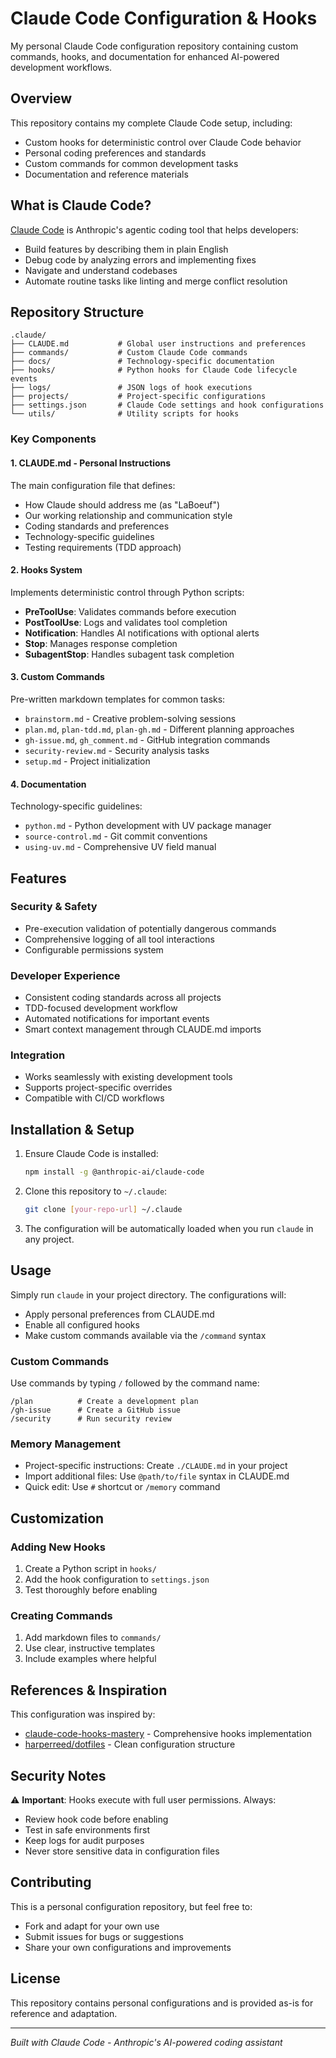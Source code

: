 # Claude Code Configuration & Hooks

My personal Claude Code configuration repository containing custom commands, hooks, and documentation for enhanced AI-powered development workflows.

## Overview

This repository contains my complete Claude Code setup, including:

- Custom hooks for deterministic control over Claude Code behavior
- Personal coding preferences and standards
- Custom commands for common development tasks
- Documentation and reference materials

## What is Claude Code?

[Claude Code](https://docs.anthropic.com/en/docs/claude-code) is Anthropic's agentic coding tool that helps developers:

- Build features by describing them in plain English
- Debug code by analyzing errors and implementing fixes
- Navigate and understand codebases
- Automate routine tasks like linting and merge conflict resolution

## Repository Structure

```
.claude/
├── CLAUDE.md           # Global user instructions and preferences
├── commands/           # Custom Claude Code commands
├── docs/               # Technology-specific documentation
├── hooks/              # Python hooks for Claude Code lifecycle events
├── logs/               # JSON logs of hook executions
├── projects/           # Project-specific configurations
├── settings.json       # Claude Code settings and hook configurations
└── utils/              # Utility scripts for hooks
```

### Key Components

#### 1. CLAUDE.md - Personal Instructions

The main configuration file that defines:

- How Claude should address me (as "LaBoeuf")
- Our working relationship and communication style
- Coding standards and preferences
- Technology-specific guidelines
- Testing requirements (TDD approach)

#### 2. Hooks System

Implements deterministic control through Python scripts:

- **PreToolUse**: Validates commands before execution
- **PostToolUse**: Logs and validates tool completion
- **Notification**: Handles AI notifications with optional alerts
- **Stop**: Manages response completion
- **SubagentStop**: Handles subagent task completion

#### 3. Custom Commands

Pre-written markdown templates for common tasks:

- `brainstorm.md` - Creative problem-solving sessions
- `plan.md`, `plan-tdd.md`, `plan-gh.md` - Different planning approaches
- `gh-issue.md`, `gh_comment.md` - GitHub integration commands
- `security-review.md` - Security analysis tasks
- `setup.md` - Project initialization

#### 4. Documentation

Technology-specific guidelines:

- `python.md` - Python development with UV package manager
- `source-control.md` - Git commit conventions
- `using-uv.md` - Comprehensive UV field manual

## Features

### Security & Safety

- Pre-execution validation of potentially dangerous commands
- Comprehensive logging of all tool interactions
- Configurable permissions system

### Developer Experience

- Consistent coding standards across all projects
- TDD-focused development workflow
- Automated notifications for important events
- Smart context management through CLAUDE.md imports

### Integration

- Works seamlessly with existing development tools
- Supports project-specific overrides
- Compatible with CI/CD workflows

## Installation & Setup

1. Ensure Claude Code is installed:

   ```bash
   npm install -g @anthropic-ai/claude-code
   ```

2. Clone this repository to `~/.claude`:

   ```bash
   git clone [your-repo-url] ~/.claude
   ```

3. The configuration will be automatically loaded when you run `claude` in any project.

## Usage

Simply run `claude` in your project directory. The configurations will:

- Apply personal preferences from CLAUDE.md
- Enable all configured hooks
- Make custom commands available via the `/command` syntax

### Custom Commands

Use commands by typing `/` followed by the command name:

```
/plan          # Create a development plan
/gh-issue      # Create a GitHub issue
/security      # Run security review
```

### Memory Management

- Project-specific instructions: Create `./CLAUDE.md` in your project
- Import additional files: Use `@path/to/file` syntax in CLAUDE.md
- Quick edit: Use `#` shortcut or `/memory` command

## Customization

### Adding New Hooks

1. Create a Python script in `hooks/`
2. Add the hook configuration to `settings.json`
3. Test thoroughly before enabling

### Creating Commands

1. Add markdown files to `commands/`
2. Use clear, instructive templates
3. Include examples where helpful

## References & Inspiration

This configuration was inspired by:

- [claude-code-hooks-mastery](https://github.com/disler/claude-code-hooks-mastery) - Comprehensive hooks implementation
- [harperreed/dotfiles](https://github.com/harperreed/dotfiles/tree/master/.claude) - Clean configuration structure

## Security Notes

⚠️ **Important**: Hooks execute with full user permissions. Always:

- Review hook code before enabling
- Test in safe environments first
- Keep logs for audit purposes
- Never store sensitive data in configuration files

## Contributing

This is a personal configuration repository, but feel free to:

- Fork and adapt for your own use
- Submit issues for bugs or suggestions
- Share your own configurations and improvements

## License

This repository contains personal configurations and is provided as-is for reference and adaptation.

---

*Built with Claude Code - Anthropic's AI-powered coding assistant*